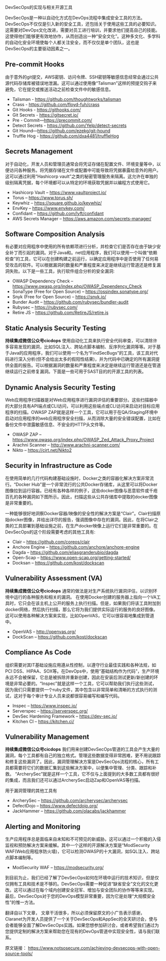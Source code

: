 DevSecOps的实现与相关开源工具

DevSecOps是一种以自动化方式在DevOps流程中集成安全工具的方法。DevSecOps不仅仅是引入新的安全工具，还包括关于使用这些工具的必要知识。这需要对DevOps文化改进，需要对员工进行培训，并要求他们提高自己的技能。这使得他们能够更有效地协作，从而创造出一种“安全文化”。这种多文化、多学科的自动化安全环境使每个人都关注安全，而不仅仅是单个团队，这也是DevSecOps的主要驱动因素之一。

## Pre-commit Hooks
由于意外的git提交，AWS密钥、访问令牌、SSH密钥等敏感信息经常会通过公共源代码存储库被错误地泄漏。这可以通过使用像“Talisman”这样的预提交钩子来避免，它在提交或推送活动之前检查文件中的敏感信息。
- Talisman - https://github.com/thoughtworks/talisman
- Crass - https://github.com/floyd-fuh/crass
- Git Hooks -  https://githooks.com/
- Git Secrets - https://gitsecret.io/
- Pre - Commit—https://precommit.com/
- Detect Secrets - https://github.com/Yelp/detect-secrets
- Git Hound—https://github.com/ezekg/git-hound
- Truffle Hog -  https://github.com/dxa4481/truffleHog

## Secrets Management
对于自动化，开发人员和管理员通常会将凭证存储在配置文件、环境变量等中，以便访问各种服务。将凭据存储在文件或配置中可能导致将凭据暴露给意外的用户。这可以通过利用“Hashicorp vault”之类的秘密管理服务来隔离。这允许在单独的级别隔离凭据，每个环境都可以从特定的环境获取凭据并以编程方式使用它。

- Hashicorp Vault – https://www.vaultproject.io/
- Torus – https://www.torus.sh/
- Keywhiz – https://square.github.io/keywhiz/
- EnvKey – https://www.envkey.com/
- Confidant – https://github.com/lyft/confidant
- AWS Secrets Manager – https://aws.amazon.com/secrets-manager/

## Software Composition Analysis
有必要对应用程序中使用的所有依赖项进行分析，并检查它们是否存在由于缺少安全补丁而引起的漏洞。对于Java和。net应用程序，我们可以使用一个叫做“依赖检查”的工具，它可以在创建构建之前运行，以确定应用程序中是否使用了任何易受攻击的软件。可以根据漏洞的数量和严重程度来决定是继续运行管道还是修复漏洞失败。以下是一些工具，执行软件组合分析的安全漏洞:

- OWASP Dependency Check – https://www.owasp.org/index.php/OWASP_Dependency_Check
- SonaType (Free for Open Source) – https://ossindex.sonatype.org/
- Snyk (Free for Open Source) – https://snyk.io/
- Bunder Audit – https://github.com/rubysec/bundler-audit
- Rubysec – https://rubysec.com/
- Retire JS – https://github.com/RetireJS/retire.js

## Static Analysis Security Testing
**持续集成微信公众号cicdops**
使用自动化工具来执行安全代码审查，可以清除许多容易发现的漏洞，比如SQL注入、跨站点脚本编制、反序列化漏洞等等。对于基于Java的应用程序，我们可以使用一个名为“FindSecBugs”的工具，该工具对代码进行深入分析(但不会给出太多的假阳性结果)，并为代码中已确定的所有漏洞提供全面的报告。可以根据漏洞的数量和严重程度来决定是继续运行管道还是在管道继续运行之前修复漏洞。下面是一些可用于SAST目的的开源工具的列表。

## Dynamic Analysis Security Testing
Web应用程序扫描器是对Web应用程序进行漏洞评估的重要部分。这些扫描器中的大部分具有API端点或CLI访问，可以利用这些端点或CLI访问来启动对目标应用程序的扫描。OWASP ZAP就是这样一个工具，它可以用于在QA/Staging环境中启动对应用程序的web应用程序安全扫描，从而消除大量的安全错误配置，比如在备份文件中泄露敏感信息、不安全的HTTP头文件等。

- OWASP ZAP – https://www.owasp.org/index.php/OWASP_Zed_Attack_Proxy_Project
- Arachni Scanner – http://www.arachni-scanner.com/
- Nikto – https://cirt.net/Nikto2

## Security in Infrastructure as Code
在使用简单的几行代码构建基础设施时，Docker之类的容器化解决方案非常流行。“Docker Hub”是一个非常流行的公共Docker存储库，从这里可以将Docker图像拉到运行容器。已经有各种各样的例子，这些docker图像与恶意软件或千疮百孔的各种漏洞如下图所示。因此，扫描这些从公共存储库中提取的docker图像是非常重要的。

一种能够很好地洞察Docker容器/映像的安全性的解决方案是“Clair”。Clair扫描原始docker图像，并给出详尽的报告，强调图像中存在的漏洞。因此，在将Clair之类的工具部署到基础设施之前，在生产docker映像上运行它们是非常重要的。在DevSecOps的这个阶段需要考虑的其他工具有:

- Clair – https://github.com/coreos/clair
- Anchore Engine – https://github.com/anchore/anchore-engine
- Dagda – https://github.com/eliasgranderubio/dagda
- Open-Scap – https://www.open-scap.org/getting-started/
- Docksan – https://github.com/kost/dockscan

## Vulnerability Assessment (VA)
**持续集成微信公众号cicdops**
通常的做法是对生产系统执行漏洞评估，以识别环境中运行的各种服务和相关的漏洞。
在使用Docker创建的服务器上指向一个VA工具时，它只会在该主机上公开的服务上执行扫描。但是，如果我们将该工具附加到docker网络，然后执行扫描，那么它将为我们提供实际运行的服务的良好图像。
这可以使用各种解决方案来实现，比如OpenVAS，它可以很容易地集成到管道中。

- OpenVAS – http://openvas.org/
- DockScan – https://github.com/kost/dockscan

## Compliance As Code
组织需要对其IT基础设施应用遵从性控制，以遵守行业最佳实践和各种法规，如PCI DSS、HIPAA、SOX等。在DevOps中，使用“基础结构作为代码”，生产环境永远不会被保留，它总是被拆除并重新创建，因此在安装后测试更新/新创建的环境是非常必要的。“Inspec”就是这样一个工具，它可以帮助我们执行这些测试，因为我们只需要提供一个ruby文件，其中包含以非常简单和清晰的方式执行的测试，这对于每个审计专业人员来说都很容易编写和编写代码。

- Inspec – https://www.inspec.io/
- Serverspec – https://serverspec.org/
- DevSec Hardening Framework – https://dev-sec.io/
- Kitchen CI – https://kitchen.ci/

## Vulnerability Management
**持续集成微信公众号cicdops**
我们用来创建DevSecOps管道的工具会产生大量的漏洞，每个工具都有自己的独立格式。管理这些数据变得非常困难，更不用说跟踪和修复这些漏洞了。因此，漏洞管理解决方案是DevSecOps流程的核心，所有工具都需要将它们的数据汇集到这些解决方案中，以便集中管理、分类、跟踪和补救。
“ArcherySec”就是这样一个工具，它不仅与上面提到的大多数工具都有很好的集成，而且我们还可以通过ArcherySec启动Zap和OpenVAS等扫描。

用于漏洞管理的其他工具有
- ArcherySec – https://github.com/archerysec/archerysec
- DefectDojo – https://www.defectdojo.org/
- JackHammer – https://github.com/olacabs/jackhammer

## Alerting and Monitoring
生产应用程序总是面临来自未知和不可预见的新威胁。这可以通过一个积极的入侵监视和预防解决方案来缓解。其中一个这样的开源解决方案是“ModSecurity WAF(Web应用程序防火墙)，它可以检测OWASP的十大漏洞，如SQL注入、跨站点脚本编制等。

- ModSecurity WAF – https://modsecurity.org/

到目前为止，我们已经了解了DevSecOps如何在环境中运行的技术知识，但是仅仅拥有工具和技术是不够的。DevSecOps需要一种促进“缺省安全”文化的文化更改。这可以通过在每个域内创建安全冠军、增加与安全团队的协作等等来实现。
最后，DevSecOps对于您的DevOps模型非常重要，因为它是处理“大规模安全性”的惟一方法。


翻译自以下文章， 文章干活很多，所以必须保留原文的小广告表示感谢，Claranet为开发人员提供了一个关于DevSecOps和AppSec的全天研讨会，使与会者能够全面了解DevSecOps实践。如果您想参加研讨会，或者希望我们通过为您提供定制的解决方案来帮助您在现有的DevOps管道中实现安全性，请与我们联系。  

原文链接： https://www.notsosecure.com/achieving-devsecops-with-open-source-tools/





